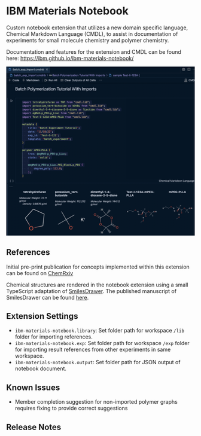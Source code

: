 # IBM Materials Notebook

Custom notebook extension that utilizes a new domain specific language, Chemical Markdown Language (CMDL), to assist in documentation of experiments for small molecule chemistry and polymer chemistry.

Documentation and features for the extension and CMDL can be found here: https://ibm.github.io/ibm-materials-notebook/

![Notebook Screenshot](/docs/.vuepress/public/images/notebook_screenshot.png)

## References

Initial pre-print publication for concepts implemented within this extension can be found on [ChemRxiv](https://chemrxiv.org/engage/chemrxiv/article-details/62b60865e84dd185e60214af)

Chemical structures are rendered in the notebook extension using a small TypeScript adaptation of [SmilesDrawer](https://github.com/reymond-group/smilesDrawer). The published manuscript of SmilesDrawer can be found [here](https://pubs.acs.org/doi/10.1021/acs.jcim.7b00425).

## Extension Settings

- `ibm-materials-notebook.library`: Set folder path for workspace `/lib` folder for importing references.
- `ibm-materials-notebook.exp`: Set folder path for workspace `/exp` folder for importing result references from other experiments in same workspace.
- `ibm-materials-notebook.output`: Set folder path for JSON output of notebook document.

## Known Issues

- Member completion suggestion for non-imported polymer graphs requires fixing to provide correct suggestions

## Release Notes
